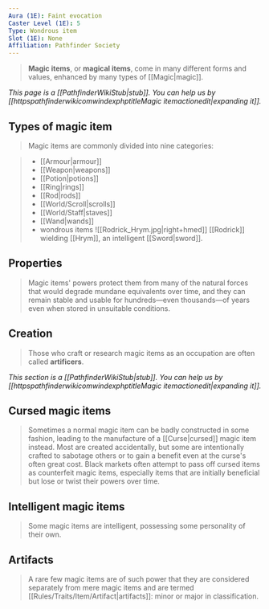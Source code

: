 ```yaml
---
Aura (1E): Faint evocation
Caster Level (1E): 5
Type: Wondrous item
Slot (1E): None
Affiliation: Pathfinder Society
---
```


> **Magic items**, or **magical items**, come in many different forms and values, enhanced by many types of [[Magic|magic]].



*This page is a [[PathfinderWikiStub|stub]]. You can help us by [[httpspathfinderwikicomwindexphptitleMagic itemactionedit|expanding it]].*



## Types of magic item

> Magic items are commonly divided into nine categories:


> - [[Armour|armour]]
> - [[Weapon|weapons]]
> - [[Potion|potions]]
> - [[Ring|rings]]
> - [[Rod|rods]]
> - [[World/Scroll|scrolls]]
> - [[World/Staff|staves]]
> - [[Wand|wands]]
> - wondrous items
![[Rodrick_Hrym.jpg|right+hmed]] 
 [[Rodrick]] wielding [[Hrym]], an intelligent [[Sword|sword]].

## Properties

> Magic items' powers protect them from many of the natural forces that would degrade mundane equivalents over time, and they can remain stable and usable for hundreds—even thousands—of years even when stored in unsuitable conditions.


## Creation

> Those who craft or research magic items as an occupation are often called **artificers**.



*This section is a [[PathfinderWikiStub|stub]]. You can help us by [[httpspathfinderwikicomwindexphptitleMagic itemactionedit|expanding it]].*


## Cursed magic items

> Sometimes a normal magic item can be badly constructed in some fashion, leading to the manufacture of a [[Curse|cursed]] magic item instead. Most are created accidentally, but some are intentionally crafted to sabotage others or to gain a benefit even at the curse's often great cost. Black markets often attempt to pass off cursed items as counterfeit magic items, especially items that are initially beneficial but lose or twist their powers over time.


## Intelligent magic items

> Some magic items are intelligent, possessing some personality of their own.


## Artifacts

> A rare few magic items are of such power that they are considered separately from mere magic items and are termed [[Rules/Traits/Item/Artifact|artifacts]]: minor or major in classification.








